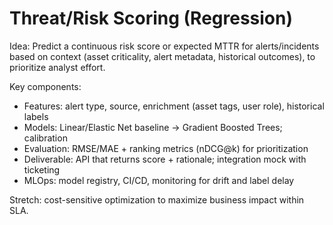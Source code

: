 # Threat/Risk Scoring (Regression)

Idea: Predict a continuous risk score or expected MTTR for alerts/incidents based on context (asset criticality, alert metadata, historical outcomes), to prioritize analyst effort.

Key components:
- Features: alert type, source, enrichment (asset tags, user role), historical labels
- Models: Linear/Elastic Net baseline → Gradient Boosted Trees; calibration
- Evaluation: RMSE/MAE + ranking metrics (nDCG@k) for prioritization
- Deliverable: API that returns score + rationale; integration mock with ticketing
- MLOps: model registry, CI/CD, monitoring for drift and label delay

Stretch: cost-sensitive optimization to maximize business impact within SLA.


